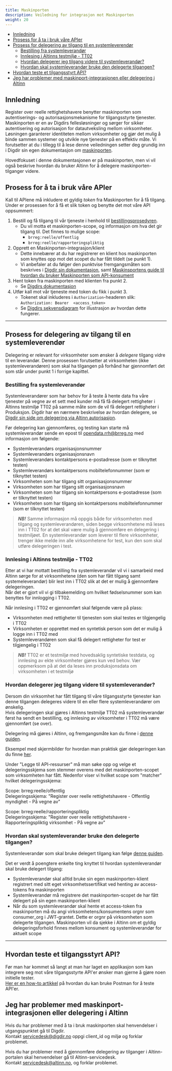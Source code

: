 ```yaml
---
title: Maskinporten
description: Veiledning for integrasjon mot Maskinporten
weight: 20
---
```

<!-- TOC -->
  * [Innledning](#innledning)
  * [Prosess for å ta i bruk våre APIer](#prosess-for-å-ta-i-bruk-våre-apier)
  * [Prosess for delegering av tilgang til en systemleverendør](#prosess-for-delegering-av-tilgang-til-en-systemleverendør)
    * [Bestilling fra systemleverandør](#bestilling-fra-systemleverandør)
    * [Innlesing i Altinns testmiljø - TT02](#innlesing-i-altinns-testmiljø---tt02)
    * [Hvordan delegerer jeg tilgang videre til systemleverandør?](#hvordan-delegerer-jeg-tilgang-videre-til-systemleverandør)
    * [Hvordan skal systemleverandør bruke den delegerte tilgangen?](#hvordan-skal-systemleverandør-bruke-den-delegerte-tilgangen)
  * [Hvordan teste et tilgangsstyrt API?](#hvordan-teste-et-tilgangsstyrt-api)
  * [Jeg har problemer med maskinport-integrasjonen eller delegering i Altinn](#jeg-har-problemer-med-maskinport-integrasjonen-eller-delegering-i-altinn)
<!-- TOC -->

## Innledning

Register over reelle rettighetshavere benytter maskinporten som autentiserings- og autorisasjonsmekanisme for
tilgangsstyrte tjenester. Maskinporten er en av Digdirs fellesløsninger og sørger for sikker autentisering og 
autorisasjon for datautveksling mellom virksomheter. Løsningen garanterer identiteten mellom virksomheter og gjør 
det mulig å binde sammen systemer og utvikle nye tjenester på en effektiv måte. Vi forutsetter at du i tillegg til å 
lese denne veiledningen setter deg grundig inn i Digdir sin egen dokumentasjon
om [maskinporten](https://samarbeid.digdir.no/maskinporten/maskinporten/25).

Hovedfokuset i denne 
dokumentasjonen er på maskinporten, men vi vil også beskrive hvordan du bruker Altinn for å delegere 
maskinporten-tilganger videre.

## Prosess for å ta i bruk våre APIer
Kall til APIene må inkludere et gyldig _token_ fra Maskinporten for å få tilgang. Under er prosessen for å få et slik 
token og benytte det mot våre API oppsummert:

1. Bestill og få tilgang til vår tjeneste i henhold til [bestillingsprosedyren](../).
    * Du vil motta et maskinporten-scope, og informasjon om hva det gir tilgang til. Det finnes to 
      mulige scope:
      * `brreg:reelle/offentlig`
      * `brreg:reelle/rapporteringspliktig`
2. Opprett en Maskinporten-integrasjon/klient
    * Dette innebærer at du har registrerer en klient hos maskinporten som knyttes opp mot det scopet du 
      har fått tildelt (se punkt 1).
    * Vi anbefaler at du følger den punktvise fremgangsmåten som beskrives i [Digdir sin dokumentasjon](https://samarbeid.digdir.no/maskinporten/konsument/119),
      samt [Maskinsportens guide til hvordan du bruker Maskinporten som API-konsument](https://docs.digdir.no/docs/Maskinporten/maskinporten_guide_apikonsument)
3. Hent token fra maskinporten med klienten fra punkt 2.
   * Se [Digdirs dokumentasjon](https://docs.digdir.no/docs/Maskinporten/maskinporten_protocol_token)
4. Utfør kall mot vår tjeneste med token du fikk i punkt 3.
   * Tokenet skal inkluderes i `Authorization`-headeren slik: ```Authorization: Bearer  <access_token>```
   * Se [Digdirs sekvensdiagram](https://docs.digdir.no/docs/Maskinporten/maskinporten_guide_apikonsument#5-be-om-token)
     for illustrasjon av hvordan dette fungerer.

___

## Prosess for delegering av tilgang til en systemleverendør
Delegering er relevant for virksomheter som ønsker å _delegere_ tilgang vidre til en leverandør. Denne prosessen 
forutsetter at virksomheten (ikke systemleverandøren) som skal ha tilgangen på forhånd har gjennomført
det som står under punkt 1 i forrige kapittel.

### Bestilling fra systemleverandør

Systemleverandører som har behov for å teste å hente data fra våre tjenester på vegne av et sett med kunder må få få delegert rettigheter i Altinns testmiljø TT02 på samme måte som de vil få delegert rettigheter i Produksjon.
Digdir har en nærmere beskrivelse av hvordan delegere, se [Digdir sin side om delegering via Altinn autorisasjon](https://docs.digdir.no/docs/Maskinporten/maskinporten_guide_apikonsument.html#bruke-delegering-via-altinn-autorisasjon).  

Før delegering kan gjennomføres, og testing kan starte må systemleverandør sende en epost til opendata.rrh@brreg.no med
informasjon om følgende:

* Systemleverandørs organisasjonsnummer
* Systemleverandørs organisasjonsnavn
* Systemleverandørs kontaktpersons e-postadresse (som er tilknyttet testen)
* Systemleverandørs kontaktpersons mobiltelefonnummer (som er tilknyttet testen)
* Virksomheten som har tilgang sitt organisasjonsnummer
* Virksomheten som har tilgang sitt organisasjonsnavn
* Virksomheten som har tilgang sin kontaktpersons e-postadresse (som er tilknyttet testen)
* Virksomheten som har tilgang sin kontaktpersons mobiltelefonnummer (som er tilknyttet testen)

> **_NB!_** Samme informasjon må oppgis både for virksomheten med tilgang og systemleverandøren, siden begge
> virksomhetene må leses inn i TT02 for at det skal være mulig å gjennomføre en delegering i testmiljøet. En
> systemleverandør som leverer til flere virksomheter, trenger ikke melde inn alle virksomhetene for test, kun den som
> skal utføre delegeringen i test.

### Innlesing i Altinns testmiljø - TT02

Etter at vi har mottatt bestilling fra systemleverandør vil vi i samarbeid med Altinn sørge for at virksomhetene (den
som har fått tilgang samt systemeleverandør) blir lest inn i TT02 slik at det er mulig å gjennomføre delegeringen.  
Når det er gjort vil vi gi tilbakemelding om hvilket fødselsnummer som kan benyttes for innlogging i TT02.

Når innlesing i TT02 er gjennomført skal følgende være på plass:

* Virksomheten med rettigheter til tjenesten som skal testes er tilgjengelig i TT02
* Virksomheten er opprettet med en syntetisk person som det er mulig å logge inn i TT02 med
* Systemleverandøren som skal få delegert rettigheter for test er tilgjengelig i TT02

> **_NB!_** TT02 er et testmiljø med hovedsaklig syntetiske testdata, og innlesing av ekte virksomheter gjøres kun ved
> behov. Vær oppmerksom på at det da leses inn produksjonsdata om virksomheten i et testmiljø

### Hvordan delegerer jeg tilgang videre til systemleverandør?

Dersom din virksomhet har fått tilgang til våre tilgangsstyrte tjenester kan denne tilgangen delegeres videre til en
eller flere systemleverandører om ønskelig.  
Hvis delegeringen skal gjøres i Altinns testmiljø TT02 må systemleverandør først ha sendt en bestilling, og innlesing av
virksomheter i TT02 må være gjennomført (se over).

Delegering må gjøres i Altinn, og fremgangsmåte kan du finne
i [denne guiden](https://docs.digdir.no/docs/Maskinporten/maskinporten_guide_apikonsument.html#bruke-delegering-via-altinn-autorisasjon).

Eksempel med skjermbilder for hvordan man praktisk gjør delegeringen kan du
finne [her](https://altinn.github.io/docs/utviklingsguider/api-delegering/tilgangsstyrer/).

Under "Legge til API-ressurser" må man søke opp og velge et delegeringsskjema som stemmer overens med det
maskinporten-scopet som virksomheten har fått.
Nedenfor viser vi hvilket scope som "matcher" hvilket delegeringsskjema:

Scope: brreg:reelle/offentlig  
Delegeringsskjema: "Register over reelle rettighetshavere - Offentlig myndighet - På vegne av"

Scope: brreg:reelle/rapporteringspliktig  
Delegeringsskjema: "Register over reelle rettighetshavere - Rapporteringspliktig virksomhet - På vegne av"

### Hvordan skal systemleverandør bruke den delegerte tilgangen?

Systemleverandør som skal bruke delegert tilgang kan
følge [denne guiden](https://docs.digdir.no/docs/Maskinporten/maskinporten_guide_apikonsument.html#bruke-delegering-som-leverand%C3%B8r).

Det er verdt å poengtere enkelte ting knyttet til hvordan systemleverandør skal bruke delegert tilgang:

* Systemleverandør skal alltid bruke sin egen maskinporten-klient registrert med sitt eget virksomhetssertifikat ved
  henting av access-tokens fra maskinporten
* Systemleverandør må registrere det maskinporten-scopet de har fått delegert på sin egen maskinporten-klient
* Når du som systemleverandør skal hente et access-token fra maskinporten må du angi virksomhetens/konsumentens orgnr
  som consumer_org i JWT-grantet. Dette er orgnr på virksomheten som delegerte tilgangen. Maskinporten vil da sjekke i
  Altinn om et gyldig delegeringsforhold finnes mellom konsument og systemleverandør for aktuelt scope

___ 

## Hvordan teste et tilgangsstyrt API?

Før man har kommet så langt at man har laget en applikasjon som kan integrere seg mot våre tilgangsstyrte API'er ønsker
man gjerne å gjøre noen initielle tester.  
[Her er en how-to artikkel](https://docs.digdir.no/docs/idporten/oidc/oidc_sample_jwtgrant_postman) på hvordan du kan
bruke Postman for å teste API'er.

## Jeg har problemer med maskinport-integrasjonen eller delegering i Altinn

Hvis du har problemer med å ta i bruk maskinporten skal henvendelser i utgangspunktet gå til Digdir.  
Kontakt servicedesk@digdir.no oppgi client_id og miljø og forklar problemet.

Hvis du har problemer med å gjennomføre delegering av tilganger i Altinn-portalen skal henvendelser gå til
Altinn-servicedesk.  
Kontakt servicedesk@altinn.no, og forklar problemet.